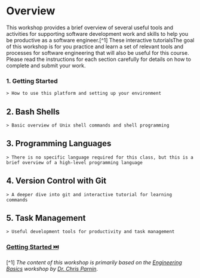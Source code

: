 # Overview

This workshop provides a brief overview of several useful tools and activities for supporting software development work and skills to help you be productive as a software engineer.[^1] These interactive tutorialsThe goal of this workshop is for you practice and learn a set of relevant tools and processes for software engineering that will also be useful for this course. Please read the instructions for each section carefully for details on how to complete and submit your work.

### **1. Getting Started**
    > How to use this platform and setting up your environment

## **2. Bash Shells**
    > Basic overview of Unix shell commands and shell programming

## **3. Programming Languages**
    > There is no specific language required for this class, but this is a brief overview of a high-level programming language

## **4. Version Control with Git**
    > A deeper dive into git and interactive tutorial for learning commands

## **5. Task Management**
    > Useful development tools for productivity and task management

### [Getting Started ⏭️](Intro.md)

[^1] _The content of this workshop is primarily based on the [Engineering Basics](https://github.com/chrisparnin/EngineeringBasics) workshop by [Dr. Chris Parnin](https://chrisparnin.me)_.